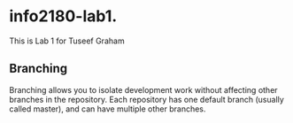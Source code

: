 # info2180-lab1.
This is Lab 1 for Tuseef Graham 
## Branching
Branching allows you to isolate development work without
affecting other branches in the repository. Each repository
has one default branch (usually called master), and can have 
multiple other branches.